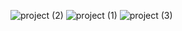 ![project (2)](https://github.com/user-attachments/assets/ce3a6bf2-9b92-41f6-8a6f-ea6e36edb91a)
![project (1)](https://github.com/user-attachments/assets/500ef5f0-ac95-4f3b-9253-24c098aa3adc)
![project (3)](https://github.com/user-attachments/assets/49ea363b-945d-4c90-bf49-a27d494a2878)


